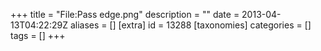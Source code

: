 +++
title = "File:Pass edge.png"
description = ""
date = 2013-04-13T04:22:29Z
aliases = []
[extra]
id = 13288
[taxonomies]
categories = []
tags = []
+++


